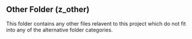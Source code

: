 ## Other Folder (z_other)
This folder contains any other files relavent to this project which do not fit into any of the alternative folder categories.
